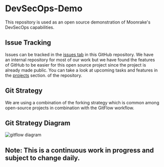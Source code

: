 # DevSecOps-Demo
This repository is used as an open source demonstration of Moonrake's DevSecOps capabilities.

## Issue Tracking
Issues can be tracked in the [issues tab](https://github.com/MoonrakeOpen/DevSecOps-Demo/issues) in this GitHub repository. We have an internal repository for most of our work but we have found the features of GitHub to be easier for this open source project since the project is already made public. You can take a look at upcoming tasks and features in the [projects](https://github.com/MoonrakeOpen/DevSecOps-Demo/projects) section. of the repository.

## Git Strategy
We are using a combination of the forking strategy which is common among open-source projects in combination with the GitFlow workflow.

## Git Strategy Diagram
![gitflow diagram](https://miro.medium.com/max/2432/1*RdfreU6QIY6fyBNTITwzSw.png)

## Note: This is a continuous work in progress and subject to change daily.
